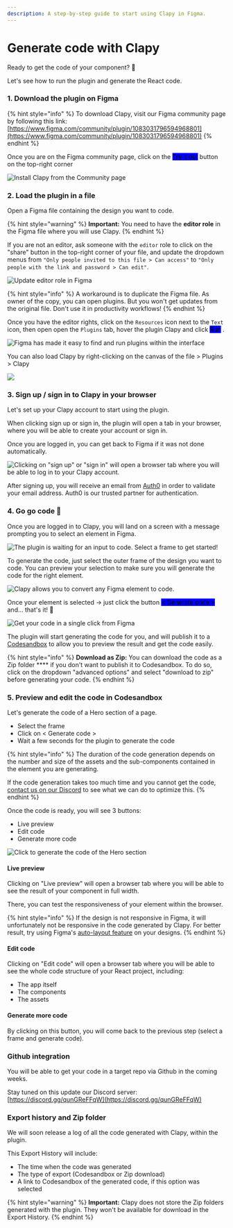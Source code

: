 ```yaml
---
description: A step-by-step guide to start using Clapy in Figma.
---
```


# Generate code with Clapy

Ready to get the code of your component? 🤩

Let's see how to run the plugin and generate the React code.

### 1. Download the plugin on Figma

{% hint style="info" %}
To download Clapy, visit our Figma community page by following this link: [https://www.figma.com/community/plugin/1083031796594968801](https://www.figma.com/community/plugin/1083031796594968801)
{% endhint %}

Once you are on the Figma community page, click on the <mark style="background-color:blue;">Try it out</mark> button on the top-right corner

![Install Clapy from the Community page](<../.gitbook/assets/image (4).png>)

### 2. Load the plugin in a file

Open a Figma file containing the design you want to code.

{% hint style="warning" %}
**Important:** You need to have the **editor role** in the Figma file where you will use Clapy.&#x20;
{% endhint %}

If you are not an editor, ask someone with the `editor` role to click on the "share" button in the top-right corner of your file, and update the dropdown menus from `"Only people invited to this file > Can access"` to `"Only people with the link and password > Can edit"`.

![Update editor role in Figma](<../.gitbook/assets/update editor role in Figma.png>)

{% hint style="info" %}
A workaround is to duplicate the Figma file. As owner of the copy, you can open plugins. But you won't get updates from the original file. Don't use it in productivity workflows!
{% endhint %}

Once you have the editor rights, click on the `Resources` icon next to the `Text` icon, then open open the `Plugins` tab, hover the plugin Clapy and click <mark style="background-color:blue;">Run</mark> .

![Figma has made it easy to find and run plugins within the interface](../.gitbook/assets/image.png)

You can also load Clapy by right-clicking on the canvas of the file > Plugins > Clapy

![](<../.gitbook/assets/image (7).png>)

### 3. Sign up / sign in to Clapy in your browser

Let's set up your Clapy account to start using the plugin.

When clicking sign up or sign in, the plugin will open a tab in your browser, where you will be able to create your account or sign in.&#x20;

Once you are logged in, you can get back to Figma if it was not done automatically.

![Clicking on "sign up" or "sign in" will open a browser tab where you will be able to log in to your Clapy account.](<../.gitbook/assets/image (8).png>)

After signing up, you will receive an email from [Auth0](https://auth0.com/) in order to validate your email address. Auth0 is our trusted partner for authentication.

### 4. Go go code 🚀

Once you are logged in to Clapy, you will land on a screen with a message prompting you to select an element in Figma.

![The plugin is waiting for an input to code. Select a frame to get started!](<../.gitbook/assets/image (1).png>)

To generate the code, just select the outer frame of the design you want to code. You can preview your selection to make sure you will generate the code for the right element.

![Clapy allows you to convert any Figma element to code.](<../.gitbook/assets/Select a frame to code in Figma with Clapy.gif>)

Once your element is selected -> just click the button <mark style="background-color:blue;">< Generate code ></mark> and... that's it! 🚀

![Get your code in a single click from Figma](<../.gitbook/assets/image (6).png>)

The plugin will start generating the code for you, and will publish it to a [Codesandbox](https://codesandbox.io/) to allow you to preview the result and get the code easily.

{% hint style="info" %}
**Download as Zip:** You can download the code as a Zip folder **** if you don't want to publish it to Codesandbox. To do so, click on the dropdown "advanced options" and select "download to zip" before generating your code.
{% endhint %}

### 5. Preview and edit the code in Codesandbox

Let's generate the code of a Hero section of a page.

* Select the frame
* Click on < Generate code >
* Wait a few seconds for the plugin to generate the code&#x20;

{% hint style="info" %}
The duration of the code generation depends on the number and size of the assets and the sub-components contained in the element you are generating.

If the code generation takes too much time and you cannot get the code, [contact us on our Discord](https://discord.gg/XJ4cb5EJPh) to see what we can do to optimize this.
{% endhint %}

Once the code is ready, you will see 3 buttons:&#x20;

* Live preview
* Edit code
* Generate more code

![Click to generate the code of the Hero section](<../.gitbook/assets/Click to generate code with Clapy.gif>)

#### Live preview

Clicking on "Live preview" will open a browser tab where you will be able to see the result of your component in full width.

There, you can test the responsiveness of your element within the browser.

{% hint style="info" %}
If the design is not responsive in Figma, it will unfortunately not be responsive in the code generated by Clapy. For better result, try using Figma's [auto-layout feature](../figma-basics/add-auto-layout-in-frames.md) on your designs.
{% endhint %}

#### Edit code

Clicking on "Edit code" will open a browser tab where you will be able to see the whole code structure of your React project, including:

* The app itself
* The components
* The assets

#### Generate more code

By clicking on this button, you will come back to the previous step (select a frame and generate code).

### Github integration

You will be able to get your code in a target repo via Github in the coming weeks.

Stay tuned on this update our Discord server: [https://discord.gg/qunGReFFqW](https://discord.gg/qunGReFFqW)

### Export history and Zip folder

We will soon release a log of all the code generated with Clapy, within the plugin.

This Export History will include:

* The time when the code was generated
* The type of export (Codesandbox or Zip download)
* A link to Codesandbox of the generated code, if this option was selected

{% hint style="warning" %}
**Important:** Clapy does not store the Zip folders generated with the plugin. They won't be available for download in the Export History.
{% endhint %}
